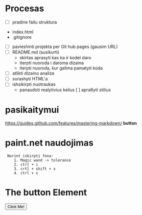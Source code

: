 # Procesas
- [ ] pradine failu struktura
- index.html
- .gitignore
-  [ ]  pavieshinti projekta per Git hub pages (gausim URL)
-  [ ]  README.md (susikurti)
    -   skirtas aprasyti kas ka ir kodel daro
    -   iterpti nuoroda i daroma dizaina
    -   iterpti nuoroda, kur galima pamatyti koda
-  [ ]  atlikti dizaino analize
-  [ ]  surashyti HTML'a
-  [ ]  ishsikirpti nuotraukas
    -   panaudoti realytivius kelius
   [ ]  apra6yti stilius 

# pasikaitymui
https://guides.github.com/features/mastering-markdown/
**button**
 # paint.net naudojimas
    
     Norint iskirpti fona:
        1. Magic wand -> tolerance
        2. ctrl + i
        3. crtl + shift + x
        4. ctrl + s
<!DOCTYPE html>
<html>
<body>

<h1>The button Element</h1>

<button type="button" onclick="alert('Hello world!')">Click Me!</button>
 
</body>
</html>
